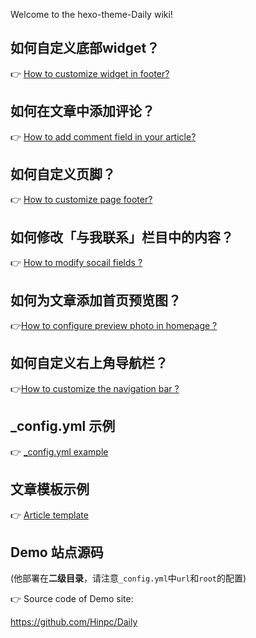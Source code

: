 Welcome to the hexo-theme-Daily wiki!

## 如何自定义底部widget？
:point_right: [How to customize widget in footer?](./widget_%E9%83%A8%E4%BB%B6.md)

## 如何在文章中添加评论？
:point_right: [How to add comment field in your article? ](./comment_%E8%AF%84%E8%AE%BA.md)

## 如何自定义页脚？
:point_right: [How to customize page footer?  ](./pagefooter_%E9%A1%B5%E8%84%9A.md)

## 如何修改「与我联系」栏目中的内容？
:point_right: [How to modify socail fields ?](./socail_%E7%A4%BE%E4%BA%A4.md)

## 如何为文章添加首页预览图？
:point_right:[How to configure preview photo in homepage ?](./PreviewPhoto_%E9%A6%96%E9%A1%B5%E9%A2%84%E8%A7%88%E5%9B%BE.md)

## 如何自定义右上角导航栏？
:point_right:[How to customize the navigation bar ?](./navigation_%E5%AF%BC%E8%88%AA%E6%A0%8F.md)

## _config.yml 示例
:point_right: [_config.yml example](https://github.com/Hinpc/hexo-blog-generator/blob/master/_config.yml)

## 文章模板示例
:point_right: [Article template](./Hexo-Post-template.md)

## Demo 站点源码
(他部署在**二级目录**，请注意`_config.yml`中`url`和`root`的配置)

:point_right: Source code of Demo site:

https://github.com/Hinpc/Daily
